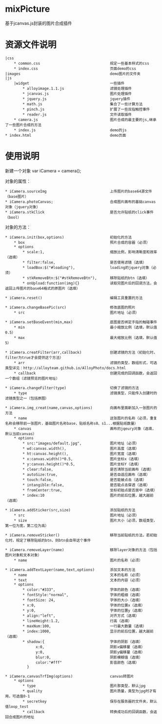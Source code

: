 # mixPicture
基于jcanvas.js封装的图片合成插件

# 资源文件说明
	|css
		* common.css								规定一些基本样式的css
		* index.css									页面demo的css
	|images											demo图片的文件夹
	|js
		|widget										一些插件
			* alloyimage.1.1.js 					滤镜处理插件
			* jcanvas.js 							图片处理插件
			* jquery.js 							jquery插件
			* math.js 								集合了一些计算方法
			* pinch.js 								扩展了一些双指触控事件
			* reader.js 							文件读取插件
		* camera.js 								图片合成的最主要的js,继承了一些图片合成的方法
		* index.js 									demo的js
	* index.html 									demo页面

# 使用说明

新建一个对象 var iCamera = camera();

对象的属性：
	
	* iCamera.sourceImg                             上传图片的base64源文件（base图片）
    * iCamera.photoCanvas;                          合成图片画布的基础canvas对象（jquery对象）
    * iCamera.stkClick                              是否允许贴纸的click事件（bool）
							
对象的方法：

	* iCamera.init(box,options)						初始化的方法
		* box										照片合成的容器（必须）
		* options					
			* scale:1,								缩放比例，影响清晰度和效率（选填）
    		* filter:false,							是否使用滤镜（选填）
    		* loadBox:$("#loading"),				loading的jquery对象（必须）
    		* stkRemoveBtn:$("#stkRemoveBtn"),		移除贴纸的btn（选填）
    		* onUpload:function(img){} 				读取完图片后的回调方法，会返回上传图片的base64格式的原图片（选填）

    * iCamera.reset()  								编辑工具重置的方法

    * iCamera.changeBasePic(src) 					修改底图的照片
    	* src 										图片地址（必须）

    * iCamera.setBaseEvent(min,max) 				底图是否绑定手指的触碰事件
    	* min 										最小缩放比例（选填，默认值0.5）
    	* max										最大缩放比例（选填，默认值5）

    * iCamera.creatFilter(arr,callback)				创建滤镜的方法（初始化时，filter为true才会提供这个方法）
    	* arr										滤镜的类型，数组形式，可选类型详见：http://alloyteam.github.io/AlloyPhoto/docs.html
    	* callback									创建完成的回调函数，会返回一个数组（滤镜预览的图片地址）

    * iCamera.changeFilter(type)					切换了滤镜的方法
    	* type 										滤镜类型，只能传入创建时的滤镜类型之一（包括原图）

    * iCamera.img_creat(name,canvas,options)		向画布里面新加入一张图片的方法
    	* name 										这张图片的名称（必须，重复名称会移除前一张图片，基础图片名称base，贴纸名称s0、s1...根据贴纸数量）
    	* canvas 									画布的jqeury对象（选填，默认当前canvas）
    	* options
    		* src:"images/default.jpg",				图片地址（必须）
			* wd:canvas.width(),					图片高度（选填）
			* ht:canvas.height(),					图片宽度（选填）
			* x:canvas.width()*0.5,					图片坐标x（选填）
			* y:canvas.height()*0.5,				图片坐标Y（选填）
			* clear:false,							是否清除当前画布（选填）
			* autoSize:true,						是否自适应画布（选填）
			* touch:false,							是否能被点击（选填）
			* intangible:false,						是否能点击穿透（选填）
			* fromCenter:true,						坐标初始点是否居中（选填）
			* index:10								图片的前后位置，越大越前（选填）

	* iCamera.addSticker(src,size)					添加贴纸的方法
		* src  										图片地址（必须）
		* size 										图片大小（必须，数组类型，第一位为宽，第二位为高）

	* iCamera.removeSticker()						移除当前贴纸的方法，若初始化时，规定了移除贴纸的btn，则btn会自带这个事件

	* iCamera.removeLayer(name)						移除layer对象的方法（包括图片对象和文本对象）
		* name 										图片的名称（必须）

	* iCamera.addTextLayer(name,text,options)		添加文本的方法
		* name										文本的名称（必须）
		* text 										文本的内容（必须）
		* options 												
			* color:"#333",							字体的颜色（选填）
			* fontStyle:"normal",					字体的粗细（选填）
			* fontSize: 24,							字体的大小（选填）
			* x:0,									字体的位置x（选填）
			* y:0,									字体的位置y（选填）
			* align:"left",							对齐方式（选填）
			* lineHeight:1.2,						行高（选填）
			* maxNum:100,							一行最大数量（选填）
			* index:1000,							显示的前后位置，越大越前（选填）
			* shadow:{								字体的阴影（选填）
				  x:0,								阴影x偏移量（选填）
				  y:0,								阴影y偏移量（选填）
				  blur:0,							阴影模糊值（选填）
				  color:"#fff"						影音颜色（选填）
			  }

	* iCamera.canvasTrfImg(options)					canvas转图片
		* options
			* type 									图片那类型，默认jpg
			* quality								图片质量，类型为jpg时才有用，可选值0-1
			* secretkey								保存在服务器的文件夹，默认值loop_test
			* callback								转换成功后的回调函数，会返回合成图片的地址